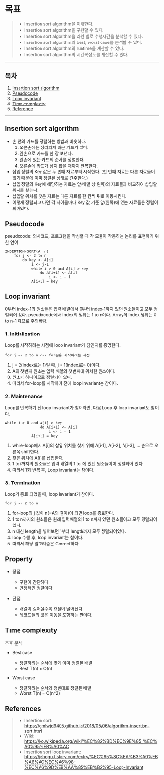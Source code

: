 # 목표
> + Insertion sort algorithm을 이해한다.
> + Insertion sort algorithm을 구현할 수 있다.
> + Insertion sort algorithm을 라인 별로 수행시간을 분석할 수 있다.
> + Insertion sort algorithm의 best, worst case를 분석할 수 있다.
> + Insertion sort algorithm의 runtime을 계산할 수 있다.
> + Insertion sort algorithm의 시간복잡도를 계산할 수 있다.

---

## 목차

1. [Insertion sort algorithm](#insertion-sort-algorithm)
2. [Pseudocode](#pseudocode)
3. [Loop invariant](#loop-invariant)
4. [Time complexity](#time-complexity)
5. [Reference](#references)

---

## Insertion sort algorithm
+ 손 안의 카드를 정렬하는 방법과 비슷하다.
    1. 오른손에는 정리되지 않은 카드가 있다.
    2. 왼손으로 카드를 한 장 보낸다.
    3. 왼손에 있는 카드의 순서를 정렬한다.
    4. 오른손에 카드가 남지 않을 때까지 반복한다.
+ 삽입 정렬의 Key 값은 두 번째 자료부터 시작한다. (첫 번째 자료는 다른 자료들이 없기 때문에 이미 정렬된 상태로 간주한다.)
+ 삽입 정렬의 Key에 해당하는 자료는 앞(배열 상 왼쪽)의 자료들과 비교하여 삽입할 위치를 찾는다.
+ 삽입할 위치를 찾은 자료는 다른 자료를 한 칸씩 뒤로 이동시킨다.
+ 이렇게 정렬되고 나면 각 사이클마다 Key 값 기준 앞(왼쪽)에 있는 자료들은 정렬이 되어있다. 

## Pseudocode
pseudocode: 의사코드, 프로그램을 작성할 때 각 모듈이 작동하는 논리를 표현하기 위한 언어

    INSERTION-SORT(A, n)
        for j <- 2 to n
            do key <- A[j]
                i <- j-1
                while i > 0 and A[i] > key
                    do A[i+1] <- A[i]
                        i <- i - 1
                A[i+1] = key
                
## Loop invariant
0부터 index-1의 원소들은 입력 배열에서 0부터 index-1까지 있던 원소들이고 모두 정렬되어 있다.
pseudocode에서 index의 범위는 1 to n이다. Array의 index 범위는 0 to n-1 이므로 주의바람.

### 1. Initialization
Loop를 시작하려는 시점에 loop invariant가 참인지를 증명한다.

    for j <- 2 to n <-- for문을 시작하려는 시점

1. j = 2(index로는 1)일 때, j = 1(index로는 0)이다.
2. A의 첫번째 원소는 입력 배열의 첫번째에 위치한 원소이다.
3. 원소가 하나이므로 정렬되어 있다.
4. 따라서 for-loop를 시작하기 전에 loop invariant는 참이다.

### 2. Maintenance
Loop를 반복하기 전 loop invariant가 참이라면, 다음 Loop 후 loop invariant도 참이다.

    while i > 0 and A[i] > key
                    do A[i+1] <- A[i]
                        i <- i - 1
                A[i+1] = key
                
1. while-loop에서 A[i]의 삽입 위치를 찾기 위해 A[i-1], A[i-2], A[i-3], ... 순으로 오른쪽 shift한다.
2. 찾은 위치에 A[i]를 삽입한다.
3. 1 to i까지의 원소들은 입력 배열의 1 to i에 있던 원소들이며 정렬되어 있다.
4. 따라서 1회 반복 후, Loop invariant는 참이다.

### 3. Termination
Loop가 종료 되었을 때, loop invariant가 참이다.

    for j <- 2 to n

1. for-loop의 j 값이 n(=A의 길이)이 되면 loop를 종료한다.
2. 1 to n까지의 원소들은 원래 입력배열의 1 to n까지 있던 원소들이고 모두 정렬되어 있다.
3. n 대신 length을 넣어보면 1부터 length까지 모두 정렬되어있다.
4. loop 수행 후, loop invariant는 참이다.
5. 따라서 해당 알고리즘은 Correct하다.

## Property
+ 장점
    + 구현이 간단하다
    + 안정적인 정렬이다

+ 단점
    + 배열이 길어질수록 효율이 떨어진다
    + 레코드들의 많은 이동을 포함하는 편이다.

## Time complexity
추후 분석
+ Best case
    + 정렬하려는 순서에 맞게 이미 정렬된 배열
    + Best T(n) = O(n)

+ Worst case
    + 정렬하려는 순서와 정반대로 정렬된 배열
    + Worst T(n) = O(n^2)

## References
> + Insertion sort: https://gmlwjd9405.github.io/2018/05/06/algorithm-insertion-sort.html
> + Wiki: https://ko.wikipedia.org/wiki/%EC%82%BD%EC%9E%85_%EC%A0%95%EB%A0%AC
> + Insertion sort loop invariant: https://jehogu.tistory.com/entry/%EC%95%8C%EA%B3%A0%EB%A6%AC%EC%A6%98-%EC%A6%9D%EB%AA%85%EB%B2%95-Loop-Invariant